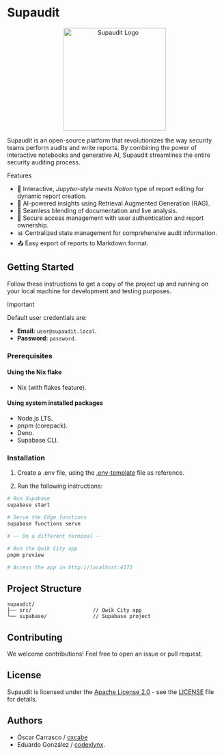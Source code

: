 # Supaudit

<p align="center">
    <img width="240px" alt="Supaudit Logo" src="https://github.com/user-attachments/assets/c6929999-c73d-4c5c-8b36-e89317f828e2" />
</p>

Supaudit is an open-source platform that revolutionizes the way security teams perform audits and write reports. By combining the power of interactive notebooks and generative AI, Supaudit streamlines the entire security auditing process.

Features

- 📝 Interactive, _Jupyter-style meets Notion_ type of report editing for dynamic report creation.
- 🤖 AI-powered insights using Retrieval Augmented Generation (RAG).
- 🔗 Seamless blending of documentation and live analysis.
- 👥 Secure access management with user authentication and report ownership.
- 📊 Centralized state management for comprehensive audit information.
- 📤 Easy export of reports to Markdown format.

## Getting Started

Follow these instructions to get a copy of the project up and running on your local machine for development and testing purposes.

> [!IMPORTANT]
> Default user credentials are:
> * **Email:** `user@supaudit.local`.
> * **Password:** `password`.

### Prerequisites

#### Using the Nix flake
- Nix (with flakes feature).

#### Using system installed packages

- Node.js LTS.
- pnpm (corepack).
- Deno.
- Supabase CLI.

### Installation

1. Create a .env file, using the [.env-template](/.env-template) file as reference.

2. Run the following instructions:

```bash
# Run Supabase
supabase start

# Serve the Edge functions
supabase functions serve

# -- On a different terminal --

# Run the Qwik City app
pnpm preview

# Access the app in http://localhost:4173
```



## Project Structure

```
supaudit/
├── src/                    // Qwik City app
└── supabase/               // Supabase project
```

## Contributing

We welcome contributions! Feel free to open an issue or pull request.

## License

Supaudit is licensed under the [Apache License 2.0](https://spdx.org/licenses/Apache-2.0.html) - see the [LICENSE](LICENSE) file for details.

## Authors

- Óscar Carrasco / [oxcabe](https://github.com/oxcabe)
- Eduardo González / [codexlynx](https://github.com/codexlynx).
